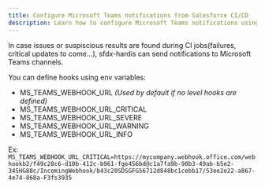 ```yaml
---
title: Configure Microsoft Teams notifications from Salesforce CI/CD
description: Learn how to configure Microsoft Teams notifications using Web Hooks
---
```

<!-- markdownlint-disable MD013 -->

In case issues or suspiscious results are found during CI jobs(failures, critical updates to come...), sfdx-hardis can send notifications to Microsoft Teams channels.

You can define hooks using env variables:

- MS_TEAMS_WEBHOOK_URL _(Used by default if no level hooks are defined)_
- MS_TEAMS_WEBHOOK_URL_CRITICAL
- MS_TEAMS_WEBHOOK_URL_SEVERE
- MS_TEAMS_WEBHOOK_URL_WARNING
- MS_TEAMS_WEBHOOK_URL_INFO

Ex: `MS_TEAMS_WEBHOOK_URL_CRITICAL=https://mycompany.webhook.office.com/webhookb2/f49c28c6-d10b-412c-b961-fge456bd@c1a7fa9b-90b3-49ab-b5e2-345HG88c/IncomingWebhook/b43c20SDSGFG56712d848bc1cebb17/53ee2e22-a867-4e74-868a-F3fs3935`
